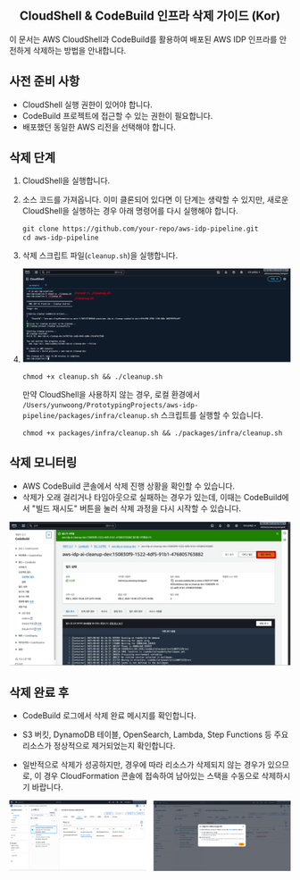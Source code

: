 <h2 align="center">CloudShell & CodeBuild 인프라 삭제 가이드 (Kor)</h2>

이 문서는 AWS CloudShell과 CodeBuild를 활용하여 배포된 AWS IDP 인프라를 안전하게 삭제하는 방법을 안내합니다.

## 사전 준비 사항

- CloudShell 실행 권한이 있어야 합니다.
- CodeBuild 프로젝트에 접근할 수 있는 권한이 필요합니다.
- 배포했던 동일한 AWS 리전을 선택해야 합니다.

## 삭제 단계

1. CloudShell을 실행합니다.

2. 소스 코드를 가져옵니다. 이미 클론되어 있다면 이 단계는 생략할 수 있지만, 새로운 CloudShell을 실행하는 경우 아래 명령어를 다시 실행해야 합니다.
   ```
   git clone https://github.com/your-repo/aws-idp-pipeline.git
   cd aws-idp-pipeline
   ```

3. 삭제 스크립트 파일(`cleanup.sh`)을 실행합니다.

4. <div align="center">   
     <img src="assets/quick-destroy-1.png" alt="quick-destroy-1" width="900"/>
   </div>

   ```
   chmod +x cleanup.sh && ./cleanup.sh
   ```
   만약 CloudShell을 사용하지 않는 경우, 로컬 환경에서 `/Users/yunwoong/PrototypingProjects/aws-idp-pipeline/packages/infra/cleanup.sh` 스크립트를 실행할 수 있습니다.
   ```
   chmod +x packages/infra/cleanup.sh && ./packages/infra/cleanup.sh
   ```

## 삭제 모니터링

- AWS CodeBuild 콘솔에서 삭제 진행 상황을 확인할 수 있습니다.
- 삭제가 오래 걸리거나 타임아웃으로 실패하는 경우가 있는데, 이때는 CodeBuild에서 "빌드 재시도" 버튼을 눌러 삭제 과정을 다시 시작할 수 있습니다.

<div align="center">   
<img src="assets/quick-destroy-3.png" alt="quick-destroy-2" width="900"/>
</div>

## 삭제 완료 후

- CodeBuild 로그에서 삭제 완료 메시지를 확인합니다.

- S3 버킷, DynamoDB 테이블, OpenSearch, Lambda, Step Functions 등 주요 리소스가 정상적으로 제거되었는지 확인합니다.

- 일반적으로 삭제가 성공하지만, 경우에 따라 리소스가 삭제되지 않는 경우가 있으므로, 이 경우 CloudFormation 콘솔에 접속하여 남아있는 스택을 수동으로 삭제하시기 바랍니다.


<div align="center">   
<img src="assets/quick-destroy-2.png" alt="quick-destroy-2" width="900"/>
</div>
